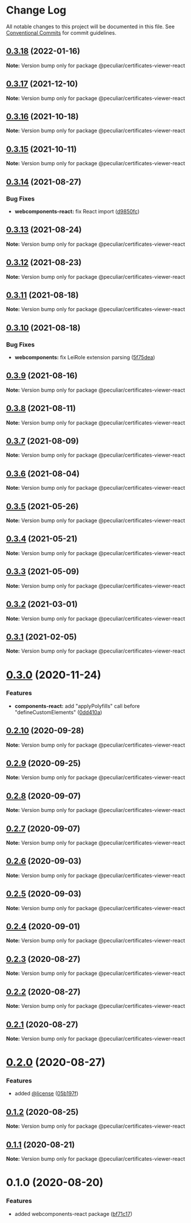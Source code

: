 # Change Log

All notable changes to this project will be documented in this file.
See [Conventional Commits](https://conventionalcommits.org) for commit guidelines.

## [0.3.18](https://github.com/PeculiarVentures/pv-certificates-viewer/compare/@peculiar/certificates-viewer-react@0.3.17...@peculiar/certificates-viewer-react@0.3.18) (2022-01-16)

**Note:** Version bump only for package @peculiar/certificates-viewer-react





## [0.3.17](https://github.com/PeculiarVentures/pv-certificates-viewer/compare/@peculiar/certificates-viewer-react@0.3.16...@peculiar/certificates-viewer-react@0.3.17) (2021-12-10)

**Note:** Version bump only for package @peculiar/certificates-viewer-react





## [0.3.16](https://github.com/PeculiarVentures/pv-certificates-viewer/compare/@peculiar/certificates-viewer-react@0.3.15...@peculiar/certificates-viewer-react@0.3.16) (2021-10-18)

**Note:** Version bump only for package @peculiar/certificates-viewer-react





## [0.3.15](https://github.com/PeculiarVentures/pv-certificates-viewer/compare/@peculiar/certificates-viewer-react@0.3.14...@peculiar/certificates-viewer-react@0.3.15) (2021-10-11)

**Note:** Version bump only for package @peculiar/certificates-viewer-react





## [0.3.14](https://github.com/PeculiarVentures/pv-certificates-viewer/compare/@peculiar/certificates-viewer-react@0.3.13...@peculiar/certificates-viewer-react@0.3.14) (2021-08-27)


### Bug Fixes

* **webcomponents-react:** fix React import ([d9850fc](https://github.com/PeculiarVentures/pv-certificates-viewer/commit/d9850fc17c5f1aab68524897ee0b51f36a240bf7))





## [0.3.13](https://github.com/PeculiarVentures/pv-certificates-viewer/compare/@peculiar/certificates-viewer-react@0.3.12...@peculiar/certificates-viewer-react@0.3.13) (2021-08-24)

**Note:** Version bump only for package @peculiar/certificates-viewer-react





## [0.3.12](https://github.com/PeculiarVentures/pv-certificates-viewer/compare/@peculiar/certificates-viewer-react@0.3.11...@peculiar/certificates-viewer-react@0.3.12) (2021-08-23)

**Note:** Version bump only for package @peculiar/certificates-viewer-react





## [0.3.11](https://github.com/PeculiarVentures/pv-certificates-viewer/compare/@peculiar/certificates-viewer-react@0.3.10...@peculiar/certificates-viewer-react@0.3.11) (2021-08-18)

**Note:** Version bump only for package @peculiar/certificates-viewer-react





## [0.3.10](https://github.com/PeculiarVentures/pv-certificates-viewer/compare/@peculiar/certificates-viewer-react@0.3.9...@peculiar/certificates-viewer-react@0.3.10) (2021-08-18)


### Bug Fixes

* **webcomponents:** fix LeiRole extension parsing ([5f75dea](https://github.com/PeculiarVentures/pv-certificates-viewer/commit/5f75deafc6e68d3effdc6f31b4f981a9532c26aa))





## [0.3.9](https://github.com/PeculiarVentures/pv-certificates-viewer/compare/@peculiar/certificates-viewer-react@0.3.8...@peculiar/certificates-viewer-react@0.3.9) (2021-08-16)

**Note:** Version bump only for package @peculiar/certificates-viewer-react





## [0.3.8](https://github.com/PeculiarVentures/pv-certificates-viewer/compare/@peculiar/certificates-viewer-react@0.3.7...@peculiar/certificates-viewer-react@0.3.8) (2021-08-11)

**Note:** Version bump only for package @peculiar/certificates-viewer-react





## [0.3.7](https://github.com/PeculiarVentures/pv-certificates-viewer/compare/@peculiar/certificates-viewer-react@0.3.6...@peculiar/certificates-viewer-react@0.3.7) (2021-08-09)

**Note:** Version bump only for package @peculiar/certificates-viewer-react





## [0.3.6](https://github.com/PeculiarVentures/pv-certificates-viewer/compare/@peculiar/certificates-viewer-react@0.3.5...@peculiar/certificates-viewer-react@0.3.6) (2021-08-04)

**Note:** Version bump only for package @peculiar/certificates-viewer-react





## [0.3.5](https://github.com/PeculiarVentures/pv-certificates-viewer/compare/@peculiar/certificates-viewer-react@0.3.4...@peculiar/certificates-viewer-react@0.3.5) (2021-05-26)

**Note:** Version bump only for package @peculiar/certificates-viewer-react





## [0.3.4](https://github.com/PeculiarVentures/pv-certificates-viewer/compare/@peculiar/certificates-viewer-react@0.3.3...@peculiar/certificates-viewer-react@0.3.4) (2021-05-21)

**Note:** Version bump only for package @peculiar/certificates-viewer-react





## [0.3.3](https://github.com/PeculiarVentures/pv-certificates-viewer/compare/@peculiar/certificates-viewer-react@0.3.2...@peculiar/certificates-viewer-react@0.3.3) (2021-05-09)

**Note:** Version bump only for package @peculiar/certificates-viewer-react





## [0.3.2](https://github.com/PeculiarVentures/pv-certificates-viewer/compare/@peculiar/certificates-viewer-react@0.3.1...@peculiar/certificates-viewer-react@0.3.2) (2021-03-01)

**Note:** Version bump only for package @peculiar/certificates-viewer-react





## [0.3.1](https://github.com/PeculiarVentures/pv-certificates-viewer/compare/@peculiar/certificates-viewer-react@0.3.0...@peculiar/certificates-viewer-react@0.3.1) (2021-02-05)

**Note:** Version bump only for package @peculiar/certificates-viewer-react





# [0.3.0](https://github.com/PeculiarVentures/pv-certificates-viewer/compare/@peculiar/certificates-viewer-react@0.2.10...@peculiar/certificates-viewer-react@0.3.0) (2020-11-24)


### Features

* **components-react:** add "applyPolyfills" call before "defineCustomElements" ([0dd410a](https://github.com/PeculiarVentures/pv-certificates-viewer/commit/0dd410a5df536801fc49a6cd4ee9d3ca98c97759))





## [0.2.10](https://github.com/PeculiarVentures/pv-certificates-viewer/compare/@peculiar/certificates-viewer-react@0.2.9...@peculiar/certificates-viewer-react@0.2.10) (2020-09-28)

**Note:** Version bump only for package @peculiar/certificates-viewer-react





## [0.2.9](https://github.com/PeculiarVentures/pv-certificates-viewer/compare/@peculiar/certificates-viewer-react@0.2.8...@peculiar/certificates-viewer-react@0.2.9) (2020-09-25)

**Note:** Version bump only for package @peculiar/certificates-viewer-react





## [0.2.8](https://github.com/PeculiarVentures/pv-certificates-viewer/compare/@peculiar/certificates-viewer-react@0.2.7...@peculiar/certificates-viewer-react@0.2.8) (2020-09-07)

**Note:** Version bump only for package @peculiar/certificates-viewer-react





## [0.2.7](https://github.com/PeculiarVentures/pv-certificates-viewer/compare/@peculiar/certificates-viewer-react@0.2.6...@peculiar/certificates-viewer-react@0.2.7) (2020-09-07)

**Note:** Version bump only for package @peculiar/certificates-viewer-react





## [0.2.6](https://github.com/PeculiarVentures/pv-certificates-viewer/compare/@peculiar/certificates-viewer-react@0.2.5...@peculiar/certificates-viewer-react@0.2.6) (2020-09-03)

**Note:** Version bump only for package @peculiar/certificates-viewer-react





## [0.2.5](https://github.com/PeculiarVentures/pv-certificates-viewer/compare/@peculiar/certificates-viewer-react@0.2.4...@peculiar/certificates-viewer-react@0.2.5) (2020-09-03)

**Note:** Version bump only for package @peculiar/certificates-viewer-react





## [0.2.4](https://github.com/PeculiarVentures/pv-certificates-viewer/compare/@peculiar/certificates-viewer-react@0.2.3...@peculiar/certificates-viewer-react@0.2.4) (2020-09-01)

**Note:** Version bump only for package @peculiar/certificates-viewer-react





## [0.2.3](https://github.com/PeculiarVentures/pv-certificates-viewer/compare/@peculiar/certificates-viewer-react@0.2.2...@peculiar/certificates-viewer-react@0.2.3) (2020-08-27)

**Note:** Version bump only for package @peculiar/certificates-viewer-react





## [0.2.2](https://github.com/PeculiarVentures/pv-certificates-viewer/compare/@peculiar/certificates-viewer-react@0.2.1...@peculiar/certificates-viewer-react@0.2.2) (2020-08-27)

**Note:** Version bump only for package @peculiar/certificates-viewer-react





## [0.2.1](https://github.com/PeculiarVentures/pv-certificates-viewer/compare/@peculiar/certificates-viewer-react@0.2.0...@peculiar/certificates-viewer-react@0.2.1) (2020-08-27)

**Note:** Version bump only for package @peculiar/certificates-viewer-react





# [0.2.0](https://github.com/PeculiarVentures/pv-certificates-viewer/compare/@peculiar/certificates-viewer-react@0.1.2...@peculiar/certificates-viewer-react@0.2.0) (2020-08-27)


### Features

* added [@license](https://github.com/license) ([05b197f](https://github.com/PeculiarVentures/pv-certificates-viewer/commit/05b197f25b76668a0af9d1ec51d81bc899acd952))





## [0.1.2](https://github.com/PeculiarVentures/pv-certificates-viewer/compare/@peculiar/certificates-viewer-react@0.1.1...@peculiar/certificates-viewer-react@0.1.2) (2020-08-25)

**Note:** Version bump only for package @peculiar/certificates-viewer-react





## [0.1.1](https://github.com/PeculiarVentures/pv-certificates-viewer/compare/@peculiar/certificates-viewer-react@0.1.0...@peculiar/certificates-viewer-react@0.1.1) (2020-08-21)

**Note:** Version bump only for package @peculiar/certificates-viewer-react





# 0.1.0 (2020-08-20)


### Features

* added webcomponents-react package ([bf71c17](https://github.com/PeculiarVentures/pv-certificates-viewer/commit/bf71c179833b0c6b3fe4afa4a0db46e7ed49ddd2))
